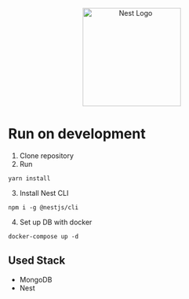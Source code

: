 <p align="center">
  <a href="http://nestjs.com/" target="blank"><img src="https://nestjs.com/img/logo-small.svg" width="200" alt="Nest Logo" /></a>
</p>

# Run on development

1. Clone repository
2. Run

```
yarn install
```

3. Install Nest CLI

```
npm i -g @nestjs/cli
```

4. Set up DB with docker

```
docker-compose up -d
```

## Used Stack

- MongoDB
- Nest
